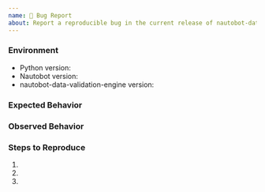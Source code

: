 ```yaml
---
name: 🐛 Bug Report
about: Report a reproducible bug in the current release of nautobot-data-validation-engine
---
```


### Environment
* Python version:  <!-- Example: 3.7.7 -->
* Nautobot version:  <!-- Example: 1.5.7 -->
* nautobot-data-validation-engine version:  <!-- Example: 2.0.0 -->

<!-- What did you expect to happen? -->
### Expected Behavior


<!-- What happened instead? -->
### Observed Behavior

<!--
    Describe in detail the exact steps that someone else can take to reproduce
    this bug using the current release.
-->
### Steps to Reproduce
1.
2.
3.
